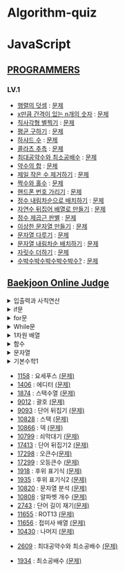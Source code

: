 # Algorithm-quiz

# JavaScript

<!-- 2021 연습한거 수정, 깃허브 정리, 깃으로 관리하기, 그 동안 풀었던 문제 업로드. -->
<!-- ## Algorithm-quiz -->
<!-- // This repository is for uploading algorithm quiz I solved. -->

## [PROGRAMMERS](https://programmers.co.kr/learn/challenges?tab=algorithm_practice_kit, "Programmers Link")

### LV.1

- [행렬의 덧셈](https://github.com/Jae-hong-lee/Algorithm/blob/main/JS/Programers/martixsum.js "problem solving") : [문제](https://programmers.co.kr/learn/courses/30/lessons/12950, "Programmers Link")
- [x만큼 간격이 있는 n개의 숫자](https://github.com/Jae-hong-lee/Algorithm/blob/main/JS/Programers/3.js "problem solving") : [문제](https://programmers.co.kr/learn/courses/30/lessons/12954, "Programmers Link")
- [직사각형 별찍기](https://github.com/Jae-hong-lee/Algorithm/blob/main/JS/Programers/star.js "problem solving") : [문제](https://programmers.co.kr/learn/courses/30/lessons/12969, "Programmers Link")
- [평균 구하기](https://github.com/Jae-hong-lee/Algorithm/blob/main/JS/Programers/Average.js "problem solving") : [문제](https://programmers.co.kr/learn/courses/30/lessons/12944?language=javascript, "Programmers Link")
- [하샤드 수](https://github.com/Jae-hong-lee/Algorithm/blob/main/JS/Programers/harshad_num.js "problem solving") : [문제](https://programmers.co.kr/learn/courses/30/lessons/12947?language=javascript, "Programmers Link")
- [콜라츠 추측](https://github.com/Jae-hong-lee/Algorithm/blob/main/JS/Programers/colatz.js "problem solving") : [문제](https://programmers.co.kr/learn/courses/30/lessons/12943?language=javascript, "Programmers Link")
- [최대공약수와 최소공배수](https://github.com/Jae-hong-lee/Algorithm/blob/main/JS/Programers/gcd.js "problem solving") : [문제](https://programmers.co.kr/learn/courses/30/lessons/12940?language=javascript, "Programmers Link")
- [약수의 합](https://github.com/Jae-hong-lee/Algorithm/blob/main/JS/Programers/divisor_sum.js "problem solving") : [문제](https://programmers.co.kr/learn/courses/30/lessons/12928?language=javascript, "Programmers Link")
- [제일 작은 수 제거하기](https://github.com/Jae-hong-lee/Algorithm/blob/main/JS/Programers/min_num_del.js "problem solving") : [문제](https://programmers.co.kr/learn/courses/30/lessons/12935?language=javascript, "Programmers Link")
- [짝수와 홀수](https://github.com/Jae-hong-lee/Algorithm/blob/main/JS/Programers/Odd_Even.js "problem solving") : [문제](https://programmers.co.kr/learn/courses/30/lessons/12937?language=javascript, "Programmers Link")
- [핸드폰 번호 가리기](https://github.com/Jae-hong-lee/Algorithm/blob/main/JS/Programers/phonenum.js "problem solving") : [문제](https://programmers.co.kr/learn/courses/30/lessons/12948, "Programmers Link")
- [정수 내림차순으로 배치하기](https://github.com/Jae-hong-lee/Algorithm/blob/main/JS/Programers/reverse_sort.js "problem solving") : [문제](https://programmers.co.kr/learn/courses/30/lessons/12933?language=javascript, "Programmers Link")
- [자연수 뒤집어 배열로 만들기](https://github.com/Jae-hong-lee/Algorithm/blob/main/JS/Programers/reversenum.js "problem solving") : [문제](https://programmers.co.kr/learn/courses/30/lessons/12932?language=javascript, "Programmers Link")
- [정수 제곱근 판별](https://github.com/Jae-hong-lee/Algorithm/blob/main/JS/Programers/root.js "problem solving") : [문제](https://programmers.co.kr/learn/courses/30/lessons/12934?language=javascript, "Programmers Link")
- [이상한 문자열 만들기](https://github.com/Jae-hong-lee/Algorithm/blob/main/JS/Programers/Strange_str.js "problem solving") : [문제](https://programmers.co.kr/learn/courses/30/lessons/12930?language=javascript, "Programmers Link")
- [문자열 다루기](https://github.com/Jae-hong-lee/Algorithm/blob/main/JS/Programers/strcon.js "problem solving") : [문제](https://programmers.co.kr/learn/courses/30/lessons/12918?language=javascript, "Programmers Link")
- [문자열 내림차순 배치하기](https://github.com/Jae-hong-lee/Algorithm/blob/main/JS/Programers/strsort.js "problem solving") : [문제](https://programmers.co.kr/learn/courses/30/lessons/12917?language=javascript, "Programmers Link")
- [자릿수 더하기](https://github.com/Jae-hong-lee/Algorithm/blob/main/JS/Programers/sum.js "problem solving") : [문제](https://programmers.co.kr/learn/courses/30/lessons/12931?language=javascript, "Programmers Link")
- [수박수박수박수박수박수?](https://github.com/Jae-hong-lee/Algorithm/blob/main/JS/Programers/watermalon.js "problem solving") : [문제](https://programmers.co.kr/learn/courses/30/lessons/12922?language=javascript, "Programmers Link")

## [Baekjoon Online Judge](https://www.acmicpc.net)

<details>
<summary>입출력과 사칙연산</summary>
 <a href="https://github.com/Jae-hong-lee/Javascript_Algorithm/blob/main/JS/Backjun/inputs/2557.js">[2557]</a> : <a href = "https://www.acmicpc.net/problem/2557">Hello World! </a> <br>
<a href="https://github.com/Jae-hong-lee/Algorithm/blob/main/JS/Backjun/inputs/1000.js">[1000]</a> : <a href = "https://www.acmicpc.net/problem/1000">A+B </a>
 <br>
<a href="https://github.com/Jae-hong-lee/Javascript_Algorithm/blob/main/JS/Backjun/inputs/1001.js">[1001]</a> : <a href = "https://www.acmicpc.net/problem/1001"> A-B </a> <br>
<a href="https://github.com/Jae-hong-lee/Javascript_Algorithm/blob/main/JS/Backjun/inputs/1008.js">[1008]</a> : <a href = "https://www.acmicpc.net/problem/1008">A/B </a> <br>
<a href="https://github.com/Jae-hong-lee/Javascript_Algorithm/blob/main/JS/Backjun/inputs/10171.js">[10171]</a> : <a href = "https://www.acmicpc.net/problem/10171">고양이 </a> <br>
 <a href="https://github.com/Jae-hong-lee/Javascript_Algorithm/blob/main/JS/Backjun/inputs/10172.js">[10172]</a> : <a href = "https://www.acmicpc.net/problem/10172">개 </a> <br>
 <a href="https://github.com/Jae-hong-lee/Javascript_Algorithm/blob/main/JS/Backjun/inputs/10430.js">[10430]</a> : <a href = "https://www.acmicpc.net/problem/10430">나머지</a> <br>
 <a href="https://github.com/Jae-hong-lee/Javascript_Algorithm/blob/main/JS/Backjun/inputs/10718.js">[10718]</a> : <a href = "https://www.acmicpc.net/problem/10718">We love kriii </a> <br>
 <a href="https://github.com/Jae-hong-lee/Javascript_Algorithm/blob/main/JS/Backjun/inputs/10869.js">[10869]</a> : <a href = "https://www.acmicpc.net/problem/10869">사칙연산</a> <br>
 <a href="https://github.com/Jae-hong-lee/Javascript_Algorithm/blob/main/JS/Backjun/inputs/10926.js">[10926]</a> : <a href = "https://www.acmicpc.net/problem/10926">??! </a> <br>
 <a href="https://github.com/Jae-hong-lee/Javascript_Algorithm/blob/main/JS/Backjun/inputs/10998.js">[10998]</a> : <a href = "https://www.acmicpc.net/problem/10998">A*B </a> <br>
 <a href="https://github.com/Jae-hong-lee/Javascript_Algorithm/blob/main/JS/Backjun/inputs/18108.js">[18108]</a> : <a href = "https://www.acmicpc.net/problem/18108">1998년생인 내가 태국에서는 2541년생?! </a> <br>
 <a href="https://www.acmicpc.net/problem/2588">[2588]</a> : <a href = "https://www.acmicpc.net/problem/2588">곱셈 </a>

</details>

<details>
<summary>if문</summary>
 <a href="https://github.com/Jae-hong-lee/Algorithm/blob/main/JS/Backjun/if/2884.js">[2884]</a> : <a href = "https://www.acmicpc.net/problem/2884">알람시계 </a> <br>
 <a href="https://github.com/Jae-hong-lee/Algorithm/blob/main/JS/Backjun/if/2480.js">[2480]</a> : <a href = "https://www.acmicpc.net/problem/2480">주사위 세개</a> <br>
 <a href="https://github.com/Jae-hong-lee/Javascript_study/blob/main/JS/Backjun/if/1330.js">[1330]</a> : <a href = "https://www.acmicpc.net/problem/1330">두 수 비교하기 </a> <br>
 <a href="https://github.com/Jae-hong-lee/Javascript_study/blob/main/JS/Backjun/if/14681.js">[14681]</a> : <a href = "https://www.acmicpc.net/problem/14681">사분면 고르기 </a> <br>
 <a href="https://github.com/Jae-hong-lee/Javascript_study/blob/main/JS/Backjun/if/2525.js">[2525]</a> : <a href = "https://www.acmicpc.net/problem/2525">오븐시계 </a> <br>
 <a href="https://github.com/Jae-hong-lee/Javascript_study/blob/main/JS/Backjun/if/2753.js">[2753]</a> : <a href = "https://www.acmicpc.net/problem/2753">윤년 </a> <br>
 <a href="https://github.com/Jae-hong-lee/Javascript_study/blob/main/JS/Backjun/if/9498.js">[9498]</a> : <a href = "https://www.acmicpc.net/problem/9498">시험성적 </a> <br>
</details>

<details>
 <summary>for문</summary>
  <a href="https://github.com/Jae-hong-lee/Javascript_Algorithm/blob/main/JS/Backjun/for/8393.js">[8393]</a> : <a href = "https://www.acmicpc.net/problem/8393">합</a> <br>
  <a href="https://github.com/Jae-hong-lee/Javascript_Algorithm/blob/main/JS/Backjun/for/2741.js">[2741]</a> : <a href = "https://www.acmicpc.net/problem/2741">N 찍기 </a><br>
  <a href="https://github.com/Jae-hong-lee/Javascript_Algorithm/blob/main/JS/Backjun/for/2742.js">[2742]</a> : <a href = "https://www.acmicpc.net/problem/2742">기찍 N</a><br>
  <a href="https://github.com/Jae-hong-lee/Javascript_Algorithm/blob/main/JS/Backjun/for/2739.js">[2739]</a> : <a href = "https://www.acmicpc.net/problem/2739">구구단</a><br>
  <a href="https://github.com/Jae-hong-lee/Javascript_Algorithm/blob/main/JS/Backjun/for/2438.js">[2438]</a> : <a href = "https://www.acmicpc.net/problem/2438">별 찍기 - 1</a><br>
  <a href="https://github.com/Jae-hong-lee/Javascript_Algorithm/blob/main/JS/Backjun/for/2439.js">[2439]</a> : <a href = "https://www.acmicpc.net/problem/2439">별 찍기 - 2</a><br>
  <a href="https://github.com/Jae-hong-lee/Javascript_Algorithm/blob/main/JS/Backjun/for/10950.js">[10950]</a> : <a href = "https://www.acmicpc.net/problem/10950">A + B - 3</a><br>
</details>
 
<details>
<summary>While문</summary>
<a href="https://github.com/Jae-hong-lee/Javascript_Algorithm/blob/main/JS/Backjun/while/10951.js">[10951]</a> : <a href = "https://www.acmicpc.net/problem/10951">A+B - 4</a><br>
 <a href="https://github.com/Jae-hong-lee/Javascript_Algorithm/blob/main/JS/Backjun/while/10952.js">[10952]</a> : <a href = "https://www.acmicpc.net/problem/10952">A+B - 5</a><br>
<a href="https://github.com/Jae-hong-lee/Javascript_Algorithm/blob/main/JS/Backjun/while/1110.js">[1110]</a> : <a href = "https://www.acmicpc.net/problem/1110">더하기 사이클</a>
</details>

<details>
<summary>1차원 배열</summary>
<a href="https://github.com/Jae-hong-lee/Javascript_study/blob/main/JS/Backjun/array-one/10818.js">[10818]</a> : <a href = "https://www.acmicpc.net/problem/10818">최소, 최대 </a> <br>
 <a href="https://github.com/Jae-hong-lee/Javascript_study/blob/main/JS/Backjun/array-one/1546.js">[1546]</a> : <a href = "https://www.acmicpc.net/problem/1546">평균 </a> <br>
 <a href="https://github.com/Jae-hong-lee/Javascript_study/blob/main/JS/Backjun/array-one/2562.js">[2562]</a> : <a href = "https://www.acmicpc.net/problem/2562">최댓값 </a> <br>
 <a href="https://github.com/Jae-hong-lee/Javascript_study/blob/main/JS/Backjun/array-one/2577.js">[2577]</a> : <a href = "https://www.acmicpc.net/problem/2577">숫자의 개수 </a> <br>
 <a href="https://github.com/Jae-hong-lee/Javascript_study/blob/main/JS/Backjun/array-one/3052.js">[3052]</a> : <a href = "https://www.acmicpc.net/problem/3052">나머지 </a> <br>
 <a href="https://github.com/Jae-hong-lee/Javascript_study/blob/main/JS/Backjun/array-one/8958.js">[8958]</a> : <a href = "https://www.acmicpc.net/problem/8958">OX퀴즈 </a> <br>
<a href="https://github.com/Jae-hong-lee/Javascript_study/blob/main/JS/Backjun/array-one/4344.js">[4344]</a> : <a href = "https://www.acmicpc.net/problem/4344">평균은 넘겠지 </a> <br>
</details>

<details>
<summary>함수</summary>
<a href="https://github.com/Jae-hong-lee/Javascript_study/blob/main/JS/Backjun/function/4673.js">[4673]</a> : <a href = "https://www.acmicpc.net/problem/4673">셀프 넘버 </a> <br>
<a href="https://github.com/Jae-hong-lee/Javascript_study/blob/main/JS/Backjun/function/1065.js">[1065]</a> : <a href = "https://www.acmicpc.net/problem/1065">한수 </a> <br>
</details>

<details>
<summary>문자열</summary>
  <a href="https://github.com/Jae-hong-lee/Javascript_study/blob/main/JS/Backjun/String/1157.js">[1157]</a> : <a href = "https://www.acmicpc.net/problem/1157">단어공부</a> <br>
  <a href="https://github.com/Jae-hong-lee/Javascript_study/blob/main/JS/Backjun/String/1152.js">[1152]</a> : <a href = "https://www.acmicpc.net/problem/1152">단어의 개수 </a> <br>
 <a href="https://github.com/Jae-hong-lee/Javascript_study/blob/main/JS/Backjun/String/2675.js">[2675]</a> : <a href = "https://www.acmicpc.net/problem/2675">문자열반복</a> <br>
 <a href="https://github.com/Jae-hong-lee/Javascript_study/blob/main/JS/Backjun/String/2908.js">[2908]</a> : <a href = "https://www.acmicpc.net/problem/2908">상수 </a> <br>
  <a href="https://github.com/Jae-hong-lee/Javascript_study/blob/main/JS/Backjun/String/10809.js">[10809]</a> : <a href = "https://www.acmicpc.net/problem/10809">알파벳 찾기 </a> <br>
 <a href="https://github.com/Jae-hong-lee/Javascript_study/blob/main/JS/Backjun/String/11654.js">[11654]</a> : <a href = "https://www.acmicpc.net/problem/11654">아스키 코드</a> <br>
 <a href="https://github.com/Jae-hong-lee/Javascript_study/blob/main/JS/Backjun/String/11720.js">[11720]</a> : <a href = "https://www.acmicpc.net/problem/11720">숫자의 합</a> <br>
<a href="https://github.com/Jae-hong-lee/Javascript_study/blob/main/JS/Backjun/String/2941.js">[2941]</a> : <a href = "https://www.acmicpc.net/problem/2941">크로아티아 알파벳 </a> <br>
 <a href="https://github.com/Jae-hong-lee/Javascript_study/blob/main/JS/Backjun/String/5622.js">[5622]</a> : <a href = "https://www.acmicpc.net/problem/5622">다이얼 </a> <br>
 <a href="https://github.com/Jae-hong-lee/Javascript_study/blob/main/JS/Backjun/String/1316.js">[1316]</a> : <a href = "https://www.acmicpc.net/problem/1316">그룹 단어 체커 </a> <br>
</details>

<details>
<summary>기본수학1</summary>
<a href="https://github.com/Jae-hong-lee/Javascript_study/blob/main/JS/Backjun/basic-math/1712.js">[1712]</a> : <a href = "https://www.acmicpc.net/problem/1712 ">손익분기점 </a> <br>
</details>

- [1158](https://github.com/Jae-hong-lee/Javascript_study/blob/main/JS/Backjun/code/1158.js) : 요세푸스 [(문제)](https://www.acmicpc.net/problem/1158)
- [1406](https://github.com/Jae-hong-lee/Javascript_study/blob/main/JS/Backjun/code/1406.js) : 에디터 [(문제)](https://www.acmicpc.net/problem/1406)
- [1874](https://github.com/Jae-hong-lee/Javascript_study/blob/main/JS/Backjun/code/1874.js) : 스택수열 [(문제)](https://www.acmicpc.net/problem/1874)
- [9012](https://github.com/Jae-hong-lee/Javascript_Algorithm/blob/main/JS/Backjun/9012.js) : 괄호 [(문제)](https://www.acmicpc.net/problem/9012)
- [9093](https://github.com/Jae-hong-lee/Javascript_Algorithm/blob/main/JS/Backjun/9093.js) : 단어 뒤집기 [(문제)](https://www.acmicpc.net/problem/9093)
- [10828](https://github.com/Jae-hong-lee/Javascript_Algorithm/blob/main/JS/Backjun/10828.js) : 스택 [(문제)](https://www.acmicpc.net/problem/10828)
- [10866](https://github.com/Jae-hong-lee/Javascript_study/blob/main/JS/Backjun/code/10866.js) : 덱 [(문제)](https://www.acmicpc.net/problem/10866)
- [10799](https://github.com/Jae-hong-lee/Javascript_study/blob/main/JS/Backjun/10799.js) : 쇠막대기 [(문제)](https://www.acmicpc.net/problem/10799)
- [17413](https://github.com/Jae-hong-lee/Javascript_study/blob/main/JS/Backjun/17413.js) : 단어 뒤집기2 [(문제)](https://www.acmicpc.net/problem/17413)
- [17298](https://github.com/Jae-hong-lee/Javascript_study/blob/main/JS/Backjun/17298.js) : 오큰수[(문제)](https://www.acmicpc.net/problem/17298)
- [17299](https://github.com/Jae-hong-lee/Javascript_study/blob/main/JS/Backjun/17299.js) : 오등큰수 [(문제)](https://www.acmicpc.net/problem/17299)
- [1918](https://github.com/Jae-hong-lee/Javascript_study/blob/main/JS/Backjun/1918.js) : 후위 표기식 [(문제)](https://www.acmicpc.net/problem/1918)
- [1935](https://github.com/Jae-hong-lee/Javascript_study/blob/main/JS/Backjun/1935.js) : 후위 표기식2 [(문제)](https://www.acmicpc.net/problem/1935)
- [10820](https://github.com/Jae-hong-lee/Javascript_study/blob/main/JS/Backjun/10820.js) : 문자열 분석 [(문제)](https://www.acmicpc.net/problem/10820)
- [10808](https://github.com/Jae-hong-lee/Javascript_study/blob/main/JS/Backjun/10808.js) : 알파벳 개수 [(문제)](https://www.acmicpc.net/problem/10808)
- [2743](https://github.com/Jae-hong-lee/Javascript_study/blob/main/JS/Backjun/2743.js) : 단어 길이 재기[(문제)](https://www.acmicpc.net/problem/2743)
- [11655](https://github.com/Jae-hong-lee/Javascript_study/blob/main/JS/Backjun/11655.js) : ROT13 [(문제)](https://www.acmicpc.net/problem/11655)
- [11656](https://github.com/Jae-hong-lee/Javascript_study/blob/main/JS/Backjun/11656.js) : 접미사 배열 [(문제)](https://www.acmicpc.net/problem/11656)
- [10430](https://github.com/Jae-hong-lee/Javascript_study/blob/main/JS/Backjun/10430.js) : 나머지 [(문제)](https://www.acmicpc.net/problem/10430)

* [2609](https://github.com/Jae-hong-lee/Javascript_study/blob/main/JS/Backjun/2609.js) : 최대공약수와 최소공배수 [(문제)](https://www.acmicpc.net/problem/2609)

* [1934](https://github.com/Jae-hong-lee/Javascript_study/blob/main/JS/Backjun/1934.js) : 최소공배수 [(문제)](https://www.acmicpc.net/problem/1934)
 <!-- 토글 생성
<details>
<summary>대제목</summary>
<a href="">[문제번호]</a> : <a href = "">문제 </a> <br>
</details>
 -->

 <!-- 프로그래머스 문제 형식 정리 예제 -->
 <!-- * [문제 이름](URL "problem solving") : [문제](URL, "Programmers Link") -->

 <!-- 백준 알고리즘 문제 형식 정리 -->
 <!-- * [문제 번호](URL) : 제목 [(문제)](URL) -->
